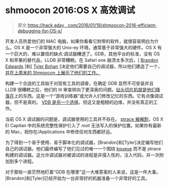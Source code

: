 # shmoocon 2016:OS X 高效调试

> 原文:[https://hack aday . com/2016/01/19/shmoocon-2016-efficient-debugging-for-OS-x/](https://hackaday.com/2016/01/19/shmoocon-2016-efficient-debugging-for-os-x/)

开发人员热爱他们的 MAC 电脑，如果你看看它附带的软件，就很容易明白为什么。OS X 是一个非常强大的 Unix-ey 环境，通常基于非常强大的硬件。OS X 有一个巨大的、难以置信的缺点:调试器糟透了。GDB，其他平台的标准，没有 OS X 和苹果的替代品，LLDB 非常糟糕。在 Safari one 崩溃太多次后，[ [Brandon Edwards](https://twitter.com/drraid) ]和[ [Tyler Bohan](https://twitter.com/1blankwall1) ]决定他们需要自己的调试器，所以他们建造了一个，[并在上周末的 Shmoocon 上展示了他们的工作。](https://github.com/blankwall/MacDBG)

构建一个合适的工具始于对现有工具的调查，在确定 GDB 显然不可安装并且 LLDB 很糟糕之后，他们的 lit 审查转向了更深奥的问题。[钻头切片机就是他们降落在](https://github.com/zorgiepoo/Bit-Slicer)上的东西。这是一个“游戏训练器”或允许人们修改记忆的东西。它有点像调试器，但不是真的。 [VDB 是另一个选择](https://github.com/zdevito/vdb)，但这又是粗糙的边缘，并没有真正的工作。

当前 OS X 调试器的问题是，调试器使用的工具并不存在。 [ptrace 被阉割](http://uninformed.org/index.cgi?v=4&a=3&p=14)，OS X El Capitan 中的系统完整性保护引入了 *root* 无法写入的保护位置。如果你有最新的 Mac，祝你在/Applications 中修改任何东西都好运。

为了得到一个易于使用、易于脚本化的调试器，[Brandon]和[Tyler]决定编写他们自己的调试器。他们最终编写了他们见过的唯一一个围绕 [kqueue](https://www.freebsd.org/cgi/man.cgi?query=kqueue&sektion=2) 而不是 ptrace 构建的调试器。这允许调试器对被调试的进程是非侵入性的，注入代码，并一次附加到多个进程。

对于那些一直茫然地盯着“GDB 在哪里”这一大堆答案的人来说，这是一件大事。[Brandon]和[Tyler]已经开始为一台非常好的机器准备一个非常好的工具。